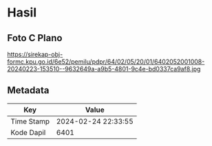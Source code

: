 # Hasil

## Foto C Plano

https://sirekap-obj-formc.kpu.go.id/6e52/pemilu/pdpr/64/02/05/20/01/6402052001008-20240223-153510--9632649a-a9b5-4801-9c4e-bd0337ca9af8.jpg


## Metadata

| Key        | Value               |
| ---------- | ------------------- |
| Time Stamp | 2024-02-24 22:33:55 |
| Kode Dapil | 6401                |



